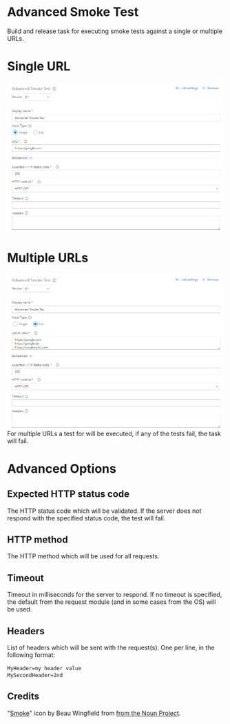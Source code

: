 # Advanced Smoke Test
Build and release task for executing smoke tests against a single or multiple URLs.

# Single URL
![single-url](images/screenshots/task_single.png)

# Multiple URLs
![multiple-url](images/screenshots/task_list.png)
For multiple URLs a test for will be executed, if any of the tests fail, the task will fail.

# Advanced Options

## Expected HTTP status code
The HTTP status code which will be validated. If the server does not respond with the specified status code, the test will fail.

## HTTP method
The HTTP method which will be used for all requests.

## Timeout
Timeout in milliseconds for the server to respond. If no timeout is specified, the default from the request module (and in some cases from the OS) will be used.

## Headers
List of headers which will be sent with the request(s).
One per line, in the following format:
```
MyHeader=my header value
MySecondHeader=2nd
```

## Credits
"[Smoke](https://thenounproject.com/term/smoke/952776/)" icon by Beau Wingfield from [from the Noun Project](http://thenounproject.com/).